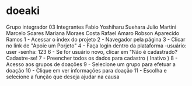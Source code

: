 # doeaki
 Grupo integrador 03
Integrantes
Fabio Yoshiharu Suehara
Julio Martini
Marcelo Soares
Mariana Moraes Costa
Rafael Amaro
Robson Aparecido Ramos
1 -  Acessar o index do projeto
2 - Navegador pela página
3 - Clicar no link de "Apoie um Porjeto"
4 - Faça login dentro da plataforma
-usuário: user
-senha: 123
6 - Se for usuário novo, clicar em "Não é cadastrado? Cadastre-se!
7 - Preencher todos os dados para cadastro ( Inativo )
8 - Acesso aos grupos de doações
9 - Selecione um grupo para efetuar a doação
10 - Clique em ver informações para doação
11 - Escolha e selecione a função que deseja ajudar na causa